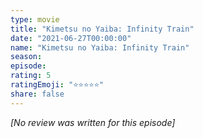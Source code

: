 ```yaml
---
type: movie
title: "Kimetsu no Yaiba: Infinity Train"
date: "2021-06-27T00:00:00"
name: "Kimetsu no Yaiba: Infinity Train"
season:
episode:
rating: 5
ratingEmoji: "⭐️⭐️⭐️⭐️⭐️"
share: false
---
```


_[No review was written for this episode]_
